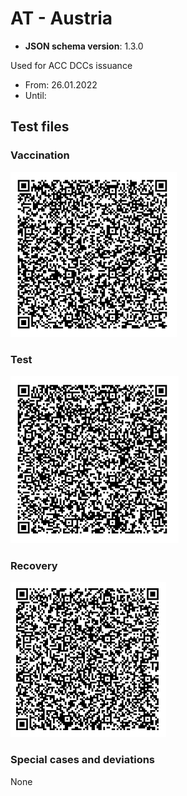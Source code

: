 # AT - Austria

* **JSON schema version**: 1.3.0

Used for ACC DCCs issuance
* From: 26.01.2022
* Until:

## Test files

### Vaccination

![VAC](VAC.png)

### Test

![TEST](TEST.png)

### Recovery

![REC](REC.png)

### Special cases and deviations
None
